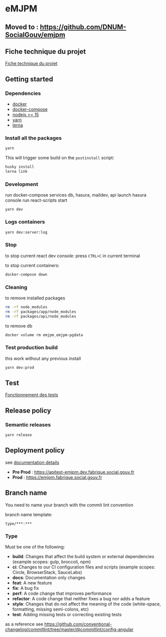 # eMJPM

## Moved to : https://github.com/DNUM-SocialGouv/emjpm

## Fiche technique du projet

[Fiche technique du projet](./tech.yaml)

## Getting started


### Dependencies
- [docker](https://docs.docker.com/get-docker/)
- [docker-compose](https://docs.docker.com/compose/install/)
- [nodejs >= 15](https://nodejs.org/en/download/)
- [yarn](https://classic.yarnpkg.com/en/docs/install#debian-stable)
- [lerna](https://github.com/lerna/lerna)

### Install all the packages
```sh
yarn
```
This will trigger some build on the `postinstall` script:
```sh
husky install
lerna link
```

### Development

run docker-compose services db, hasura, maildev, api
launch hasura console
run react-scripts start
```
yarn dev
```

### Logs containers

```sh
yarn dev:server:log
```

### Stop
to stop current react dev console:
press `CTRL+C` in current terminal

to stop current containers:
```sh
docker-compose down
```

### Cleaning
to remove installed packages
```sh
rm -rf node_modules
rm -rf packages/app/node_modules
rm -rf packages/api/node_modules
```

to remove db
```sh
docker volume rm emjpm_emjpm-pgdata
```

### Test production build
this work without any previous install
```sh
yarn dev:prod
```

## Test

[Fonctionnement des tests](./test/md)

## Release policy

### Semantic releases

```sh
yarn release
```

## Deployment policy
see [documentation details](https://github.com/SocialGouv/emjpm/blob/master/.k8sci/README.md)

- **Pre Prod** : https://apitest-emjpm.dev.fabrique.social.gouv.fr
- **Prod** : https://emjpm.fabrique.social.gouv.fr

## Branch name

You need to name your branch with the commit lint convention

branch name template:

```
type/***-***
```

### Type

Must be one of the following:

- **build**: Changes that affect the build system or external dependencies (example scopes: gulp, broccoli, npm)
- **ci**: Changes to our CI configuration files and scripts (example scopes: Circle, BrowserStack, SauceLabs)
- **docs**: Documentation only changes
- **feat**: A new feature
- **fix**: A bug fix
- **perf**: A code change that improves performance
- **refactor**: A code change that neither fixes a bug nor adds a feature
- **style**: Changes that do not affect the meaning of the code (white-space, formatting, missing semi-colons, etc)
- **test**: Adding missing tests or correcting existing tests

as a reference see https://github.com/conventional-changelog/commitlint/tree/master/@commitlint/config-angular
